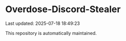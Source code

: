 # Overdose-Discord-Stealer

Last updated: 2025-07-18 18:49:23

This repository is automatically maintained.

